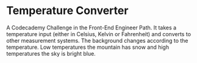 # Temperature Converter

A Codecademy Challenge in the Front-End Engineer Path. It takes a temperature input (either in Celsius, Kelvin or Fahrenheit) and converts to other measurement systems.
The background changes according to the temperature. Low temperatures the mountain has snow and high temperatures the sky is bright blue.
